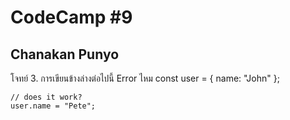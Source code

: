 # CodeCamp #9
## Chanakan Punyo 
โจทย์
3.	การเขียนข้างล่างต่อไปนี้ Error  ไหม
    const user = {
        name: "John"
    };

    // does it work?
    user.name = "Pete";
